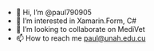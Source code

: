 - 👋 Hi, I’m @paul790905
- 👀 I’m interested in Xamarin.Form, C#
- 💞️ I’m looking to collaborate on MediVet
- 📫 How to reach me paul@unah.edu.cu

<!---
paul790905/paul790905 is a ✨ special ✨ repository because its `README.md` (this file) appears on your GitHub profile.
You can click the Preview link to take a look at your changes.
--->
